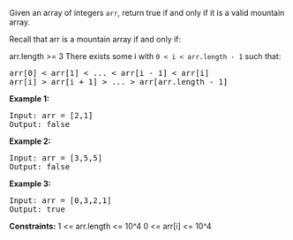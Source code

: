 Given an array of integers `arr`, return true if and only if it is a valid mountain array.

Recall that arr is a mountain array if and only if:

arr.length >= 3
There exists some i with `0 < i < arr.length - 1` such that:
<pre>
arr[0] < arr[1] < ... < arr[i - 1] < arr[i]
arr[i] > arr[i + 1] > ... > arr[arr.length - 1]
</pre>

**Example 1:**
<pre>
Input: arr = [2,1]
Output: false
</pre>

**Example 2:**
<pre>
Input: arr = [3,5,5]
Output: false
</pre>

**Example 3:**
<pre>
Input: arr = [0,3,2,1]
Output: true
</pre>

**Constraints:**
1 <= arr.length <= 10^4
0 <= arr[i] <= 10^4
